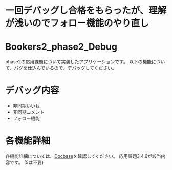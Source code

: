 # 一回デバッグし合格をもらったが、理解が浅いのでフォロー機能のやり直し

# Bookers2_phase2_Debug   
phase2の応用課題について実装したアプリケーションです。
以下の機能について、バグを仕込んでいるので、デバッグしてください。

# デバッグ内容
- 非同期いいね
- 非同期コメント
- フォロー機能

# 各機能詳細
各機能詳細については、[Docbase](https://docbase.io/posts/1000287/sharing/b1b5224e-7cff-4f0d-9851-c3933b1b2fe7)を確認してください。
応用課題3,4,6が該当内容です。 (5は不要)

